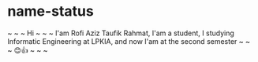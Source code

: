 # name-status

~ ~ ~ Hi ~ ~ ~
I'am Rofi Aziz Taufik Rahmat, I'am a student, I studying Informatic Engineering at LPKIA, and now I'am at the second semester
~ ~ ~ 😊👍 ~ ~ ~
